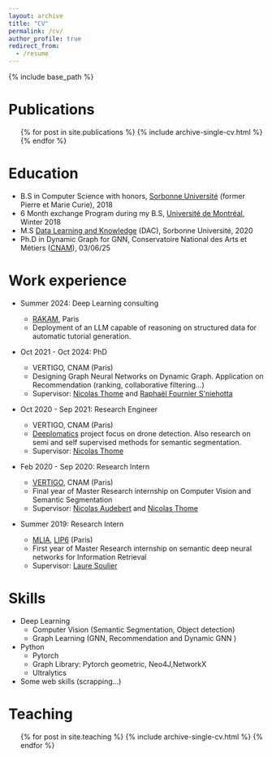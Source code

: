 ```yaml
---
layout: archive
title: "CV"
permalink: /cv/
author_profile: true
redirect_from:
  - /resume
---
```


{% include base_path %}

Publications
======
  <ul>{% for post in site.publications %}
    {% include archive-single-cv.html %}
  {% endfor %}</ul>

Education
======
* B.S in Computer Science with honors, [Sorbonne Université](https://sciences.sorbonne-universite.fr/) (former Pierre et Marie Curie), 2018
* 6 Month exchange Program during my B.S, [Université de Montréal](https://www.umontreal.ca/), Winter 2018
* M.S [Data Learning and Knowledge](https://dac.lip6.fr/master/) (DAC), Sorbonne Université, 2020
* Ph.D in Dynamic Graph for GNN, Conservatoire National des Arts et Métiers ([CNAM](https://cedric.cnam.fr/lab/)), 03/06/25

Work experience
======
* Summer 2024: Deep Learning consulting
  * [RAKAM](https://www.rakam.ai/), Paris
  * Deployment of an LLM capable of reasoning on structured data for automatic tutorial generation.
* Oct 2021 - Oct 2024: PhD
  * VERTIGO, CNAM (Paris)
  * Designing Graph Neural Networks on Dynamic Graph. Application on Recommendation (ranking, collaborative filtering…)
  * Supervisor: [Nicolas Thome](http://cedric.cnam.fr/~thomen/) and [Raphaël Fournier S'niehotta](http://raphael.fournier-sniehotta.fr/)

* Oct 2020 - Sep 2021: Research Engineer
  * VERTIGO, CNAM (Paris)
  * [Deeplomatics](https://deeplomatics.gitlab.io/) project focus on drone detection. Also research on semi and self supervised methods for semantic segmentation.
  * Supervisor: [Nicolas Thome](http://cedric.cnam.fr/~thomen/)

* Feb 2020 - Sep 2020: Research Intern
  * [VERTIGO](https://cedric.cnam.fr/lab/equipes/vertigo/), CNAM (Paris)
  * Final year of Master Research internship on Computer Vision and Semantic Segmentation
  * Supervisor: [Nicolas Audebert](https://nicolas.audebert.at/) and [Nicolas Thome](http://cedric.cnam.fr/~thomen/)

* Summer 2019: Research Intern
  * [MLIA](https://mlia.lip6.fr/), [LIP6](https://www.lip6.fr/) (Paris)
  * First year of Master Research internship on semantic deep neural networks for Information Retrieval
  * Supervisor: [Laure Soulier](https://mlia.lip6.fr/soulier/)



  
Skills
======

* Deep Learning
  * Computer Vision (Semantic Segmentation, Object detection)
  * Graph Learning (GNN, Recommendation and Dynamic GNN )
* Python
  * Pytorch 
  * Graph Library: Pytorch geometric, Neo4J,NetworkX 
  * Ultralytics
* Some web skills (scrapping…)



<!---
Talks
======
  <ul>{% for post in site.talks %}
    {% include archive-single-talk-cv.html %}
  {% endfor %}</ul>
-->


Teaching
======
  <ul>{% for post in site.teaching %}
    {% include archive-single-cv.html %}
  {% endfor %}</ul>



